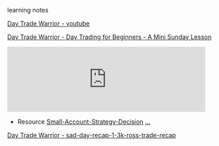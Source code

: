 learning notes


[Day Trade Warrior - youtube](https://www.youtube.com/user/DaytradeWarrior/videos)

[Day Trade Warrior - Day Trading for Beginners - A Mini Sunday Lesson](https://www.youtube.com/watch?v=ml5_6MaZaMk)
<iframe width="90%" src="https://www.youtube.com/embed/ml5_6MaZaMk" frameborder="0" allow="accelerometer; autoplay; clipboard-write; encrypted-media; gyroscope; picture-in-picture" allowfullscreen></iframe>

- Resource [Small-Account-Strategy-Decision](Small-Account-Strategy-Decision.pdf) [...](https://media.warriortrading.com/2019/11/Small-Account-Strategy-Decision.pdf)

[Day Trade Warrior - sad-day-recap-1-3k-ross-trade-recap](https://www.warriortrading.com/sad-day-recap-1-3k-ross-trade-recap/)
